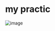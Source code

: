 # my practic
![image](https://user-images.githubusercontent.com/85963951/165645073-cac0a728-8c2a-4886-890b-aa73341b22ee.png)



